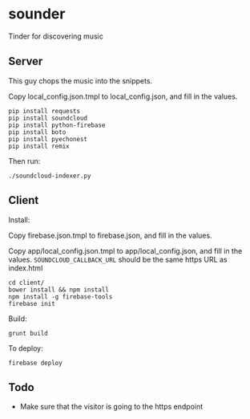 sounder
=======

Tinder for discovering music

Server
------

This guy chops the music into the snippets.

Copy local_config.json.tmpl to local_config.json, and fill in the values.

```
pip install requests 
pip install soundcloud
pip install python-firebase
pip install boto
pip install pyechonest
pip install remix
```

Then run:

```
./soundcloud-indexer.py
```

Client
------

Install:

Copy firebase.json.tmpl to firebase.json, and fill in the values.

Copy app/local_config.json.tmpl to app/local_config.json, and fill
in the values. `SOUNDCLOUD_CALLBACK_URL` should be the same https
URL as index.html

```
cd client/
bower install && npm install
npm install -g firebase-tools
firebase init
```

Build:

```
grunt build
```

To deploy:

```
firebase deploy
```

Todo
----

* Make sure that the visitor is going to the https endpoint
